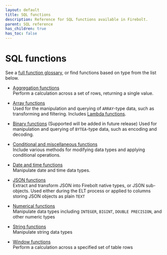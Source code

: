```yaml
---
layout: default
title: SQL functions
description: Reference for SQL functions available in Firebolt.
parent: SQL reference
has_children: true
has_toc: false
---
```


# SQL functions

See a [full function glossary](./functions-glossary.md), or find functions based on type from the list below. 

* [Aggregation functions](./aggregation/index.md)  
  Perform a calculation across a set of rows, returning a single value. 

* [Array functions](./array/index.md)  
  Used for the manipulation and querying of `ARRAY`-type data, such as transforming and filtering. Includes [Lambda functions](./Lambda/index.md). 

* [Binary functions](./bytea/index.md)  (Supported will be added in future release)
  Used for manipulation and querying of `BYTEA`-type data, such as encoding and decoding. 

* [Conditional and miscellaneous functions](./conditional-and-miscellaneous/index.md)  
  Include various methods for modifying data types and applying conditional operations.  

* [Date and time functions](./date-and-time/index.md)  
  Manipulate date and time data types.    

* [JSON functions](./JSON/index.md)  
  Extract and transform JSON into Firebolt native types, or JSON sub-objects. Used either during the ELT process or applied to columns storing JSON objects as plain `TEXT`

* [Numerical functions](./numeric/index.md)  
  Manipulate data types including `INTEGER`, `BIGINT`, `DOUBLE PRECISION`, and other numeric types

* [String functions](./string/index.md)  
  Manipulate string data types

* [Window functions](./window/index.md)  
  Perform a calculation across a specified set of table rows